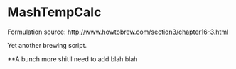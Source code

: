 MashTempCalc
============

Formulation source: http://www.howtobrew.com/section3/chapter16-3.html

Yet another brewing script.

**A bunch more shit I need to add blah blah
